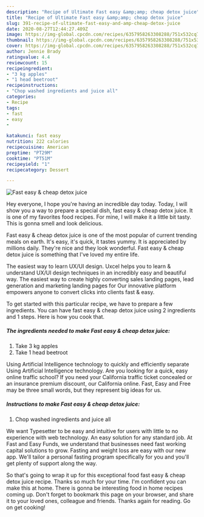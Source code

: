 ```yaml
---
description: "Recipe of Ultimate Fast easy &amp;amp; cheap detox juice"
title: "Recipe of Ultimate Fast easy &amp;amp; cheap detox juice"
slug: 391-recipe-of-ultimate-fast-easy-and-amp-cheap-detox-juice
date: 2020-08-27T12:44:27.409Z
image: https://img-global.cpcdn.com/recipes/6357958263308288/751x532cq70/fast-easy-cheap-detox-juice-recipe-main-photo.jpg
thumbnail: https://img-global.cpcdn.com/recipes/6357958263308288/751x532cq70/fast-easy-cheap-detox-juice-recipe-main-photo.jpg
cover: https://img-global.cpcdn.com/recipes/6357958263308288/751x532cq70/fast-easy-cheap-detox-juice-recipe-main-photo.jpg
author: Jennie Brady
ratingvalue: 4.4
reviewcount: 15
recipeingredient:
- "3 kg apples"
- "1 head beetroot"
recipeinstructions:
- "Chop washed ingredients and juice all"
categories:
- Recipe
tags:
- fast
- easy
- 

katakunci: fast easy  
nutrition: 222 calories
recipecuisine: American
preptime: "PT29M"
cooktime: "PT51M"
recipeyield: "1"
recipecategory: Dessert

---
```



![Fast easy &amp; cheap detox juice](https://img-global.cpcdn.com/recipes/6357958263308288/751x532cq70/fast-easy-cheap-detox-juice-recipe-main-photo.jpg)

Hey everyone, I hope you're having an incredible day today. Today, I will show you a way to prepare a special dish, fast easy &amp; cheap detox juice. It is one of my favorites food recipes. For mine, I will make it a little bit tasty. This is gonna smell and look delicious.

Fast easy &amp; cheap detox juice is one of the most popular of current trending meals on earth. It's easy, it's quick, it tastes yummy. It is appreciated by millions daily. They're nice and they look wonderful. Fast easy &amp; cheap detox juice is something that I've loved my entire life.

The easiest way to learn UX/UI design. Uxcel helps you to learn &amp; understand UX/UI design techniques in an incredibly easy and beautiful way. The easiest way to create highly converting sales landing pages, lead generation and marketing landing pages for Our innovative platform empowers anyone to convert clicks into clients fast &amp; easy.


To get started with this particular recipe, we have to prepare a few ingredients. You can have fast easy &amp; cheap detox juice using 2 ingredients and 1 steps. Here is how you cook that.

<!--inarticleads1-->

##### The ingredients needed to make Fast easy &amp; cheap detox juice:

1. Take 3 kg apples
1. Take 1 head beetroot


Using Artificial Intelligence technology to quickly and efficiently separate Using Artificial Intelligence technology. Are you looking for a quick, easy online traffic school? If you need your California traffic ticket concealed or an insurance premium discount, our California online. Fast, Easy and Free may be three small words, but they represent big ideas for us. 

<!--inarticleads2-->

##### Instructions to make Fast easy &amp; cheap detox juice:

1. Chop washed ingredients and juice all


We want Typesetter to be easy and intuitive for users with little to no experience with web technology. An easy solution for any standard job. At Fast and Easy Funds, we understand that businesses need fast working capital solutions to grow. Fasting and weight loss are easy with our new app. We&#39;ll tailor a personal fasting program specifically for you and you&#39;ll get plenty of support along the way. 

So that's going to wrap it up for this exceptional food fast easy &amp; cheap detox juice recipe. Thanks so much for your time. I'm confident you can make this at home. There is gonna be interesting food in home recipes coming up. Don't forget to bookmark this page on your browser, and share it to your loved ones, colleague and friends. Thanks again for reading. Go on get cooking!
